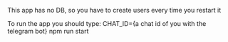 This app has no DB, so you have to create users every time you restart it

To run the app you should type:
  CHAT_ID={a chat id of you with the telegram bot} npm run start